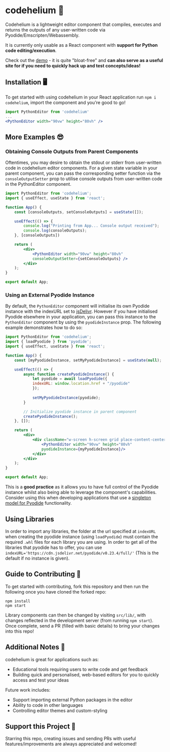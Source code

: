 # codehelium 👾

Codehelium is a lightweight editor component that compiles, executes and returns the outputs of any user-written code via Pyodide/Emscripten/Webassembly.

It is currently only usable as a React component with **support for Python code editing/execution**.

Check out the [demo](https://dillondesilva.github.io/codehelium/) - it is quite "bloat-free" and **can also serve as a useful site for if you need to quickly hack up and test concepts/ideas!**

## Installation 🖥️

To get started with using codehelium in your React application run `npm i codehelium`, import the component and you're good to go!
```jsx
import PythonEditor from 'codehelium'
...
<PythonEditor width="90vw" height="80vh" />
```
## More Examples 😎

### Obtaining Console Outputs from Parent Components
Oftentimes, you may desire to obtain the stdout or stderr from user-written code in codehelium editor components. For a given state variable in your parent component, you can pass the corresponding setter function via the `consoleOutputSetter` prop to utilise console outputs from user-written code in the PythonEditor component.
```jsx
import PythonEditor from 'codehelium';
import { useEffect, useState } from 'react';

function App() {
    const [consoleOutputs, setConsoleOutputs] = useState([]);

    useEffect(() => {
        console.log("Printing from App... Console output received");
        console.log(consoleOutputs);
    }, [consoleOutputs])

    return (
        <div>
            <PythonEditor width="90vw" height="80vh" 
            consoleOutputSetter={setConsoleOutputs} />
        </div>
    );
}

export default App;
```
### Using an External Pyodide Instance
By default, the `PythonEditor` component will initialise its own Pyodide instance with the indexURL set to [jsDelivr](https://www.jsdelivr.com/). However if you have initialised Pyodide elsewhere in your application, you can pass this instance to the `PythonEditor` component by using the `pyodideInstance` prop. The following example demonstrates how to do so:
```jsx
import PythonEditor from 'codehelium';
import { loadPyodide } from 'pyodide';
import { useEffect, useState } from 'react';

function App() {
    const [myPyodideInstance, setMyPyodideInstance] = useState(null);

    useEffect(() => {
        async function createPyodideInstance() {
            let pyodide = await loadPyodide({
            indexURL: window.location.href + "/pyodide"
            });
            
            setMyPyodideInstance(pyodide);
        }

        // Initialize pyodide instance in parent component
        createPyodideInstance();
    }, []);

    return (
        <div>
            <div className="w-screen h-screen grid place-content-center">
                <PythonEditor width="90vw" height="80vh"
                pyodideInstance={myPyodideInstance}/>
            </div>
        </div>
    );
}

export default App;
```
This is a **good practice** as it allows you to have full control of the Pyodide instance whilst also being able to leverage the component's capabilities. Consider using this when developing applications that use a [singleton model for Pyodide](https://adamemery.dev/articles/pyodide-react) functionality.

## Using Libraries

In order to import any libraries, the folder at the url specified at `indexURL` when creating the pyodide instance (using `loadPyodide`) must contain the required `.whl` files for each library you are using. In order to get all of the libraries that pyodide has to offer, you can use `indexURL='https://cdn.jsdelivr.net/pyodide/v0.23.4/full/'` (This is the default if no instance is given). 


## Guide to Contributing 🫶
To get started with contributing, fork this repository and then run the following once you have cloned the forked repo:
```
npm install
npm start
```
Library components can then be changed by visiting `src/lib/`, with changes reflected in the development server (from running `npm start`). Once complete, send a PR (filled with basic details) to bring your changes into this repo!

## Additional Notes 📝

codehelium is great for applications such as:
- Educational tools requiring users to write code and get feedback
- Building quick and personalised, web-based editors for you to quickly access and test your ideas

Future work includes:
- Support importing external Python packages in the editor
- Ability to code in other languages
- Controlling editor themes and custom-styling

## Support this Project 💛
Starring this repo, creating issues and sending PRs with useful features/improvements are always appreciated and welcomed!
